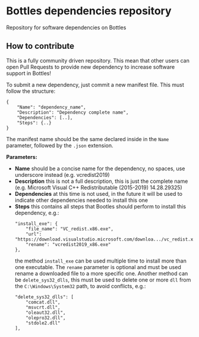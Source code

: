 # Bottles dependencies repository
Repository for software dependencies on Bottles

## How to contribute
This is a fully community driven repository. This mean that other users can open Pull Requests to provide new dependency to increase software support in Bottles!

To submit a new dependency, just commit a new manifest file. This must follow the structure:

```
{
    "Name": "dependency_name",
    "Description": "Dependency complete name",
    "Dependencies": [..],
    "Steps": {..}
}
```

The manifest name should be the same declared inside in the `Name` parameter, followed by the `.json` extension.

**Parameters:**

- **Name** should be a concise name for the dependency, no spaces, use underscore instead (e.g. vcredist2019)
- **Description** this is not a full description, this is just the complete name (e.g. Microsoft Visual C++ Redistributable (2015-2019) 14.28.29325)
- **Dependencies** at this time is not used, in the future it will be used to indicate other dependencies needed to install this one
- **Steps** this contains all steps that Bootles should perform to install this dependency, e.g.:
  ```
  "install_exe": {
      "file_name": "VC_redist.x86.exe",
      "url": "https://download.visualstudio.microsoft.com/downloa.../vc_redist.x86.exe",
      "rename": "vcredist2019_x86.exe"
  },
  ```
  the method `install_exe` can be used multiple time to install more than one executable. The `rename` parameter is optional and must be used rename a downloaded file to a more specific one. Another method can be `delete_sys32_dlls`, this must be used to delete one or more `dll` from the `C:\Windows\System32` path, to avoid conflicts, e.g.:
  ```
  "delete_sys32_dlls": [
      "comcat.dll",
      "msvcrt.dll",
      "oleaut32.dll",
      "olepro32.dll",
      "stdole2.dll"
  ],
  ```
